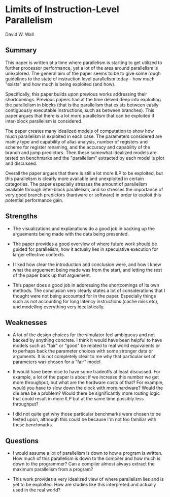 # Limits of Instruction-Level Parallelism
David W. Wall

## Summary

This paper is written at a time where parallelism is starting to get utilized to further processor performance, yet a lot of the area around parallelism is unexplored. The general aim of the paper seems to be to give some rough guidelines to the state of instruction level parallelism today - how much "exists" and how much is being exploited (and how).

Specifically, this paper builds upon previous works addressing their shortcomings. Previous papers had at the time delved deep into exploiting the parallelism in blocks (that is the parallelism that exists between easily contiguously executable instructions, such as between branches). This paper argues that there is a lot more parallelism that can be exploited if inter-block parallelism is considered.

The paper creates many idealized models of computation to show how much parallelism is exploited in each case. The parameters considered are mainly type and capability of alias analysis, number of registers and scheme for register renaming, and the accuracy and capability of the branch and jump predictors. Then these somewhat idealized models are tested on benchmarks and the "parallelism" extracted by each model is plot and discussed.

Overall the paper argues that there is still a lot more ILP to be exploited, but this parallelism is clearly more available and unexploited in certain categories. The paper especially stresses the amount of parallelism available through inter-block parallelism, and so stresses the importance of very good branch predictors (hardware or software) in order to exploit this potential performance gain.

## Strengths

- The visualizations and explanations do a good job in backing up the arguements being made with the data being presented.

- The paper provides a good overview of where future work should be guided for parallelism, how it actually lies in speculative execution for larger effective contexts.

- I liked how clear the introduction and conclusion were, and how I knew what the arguement being made was from the start, and letting the rest of the paper back up that arguement.

- This paper does a good job in addressing the shortcomings of its own methods. The conclusion very clearly states a lot of considerations that I thought were not being accounted for in the paper. Especially things such as not accounting for long latency instructions (cache miss etc), and modelling everything very idealistically.

## Weaknesses

- A lot of the design choices for the simulator feel ambiguous and not backed by anything concrete. I think it would have been helpful to have models such as "fair" or "good" be related to real world equivalents or to perhaps back the parameter choices with some stronger data or arguments. It is not completely clear to me why that particular set of parameters was chosen for a "fair" model.

- It would have been nice to have some tradeoffs at least discussed. For example, a lot of the paper is about if we increase this number we get more throughput, but what are the hardware costs of that? For example, would you have to slow down the clock with more hardware? Would the die area be a problem? Would there be significantly more routing logic that could result in more ILP but at the same time possibly less throughput?

- I did not quite get why those particular benchmarks were chosen to be tested upon, although this could be because I'm not too familiar with these benchmarks.

## Questions

- I would assume a lot of parallelism is down to how a program is written. How much of this parallelism is down to the compiler and how much is down to the programmer? Can a compiler almost always extract the maximum parallelism from a program?

- This work provides a very idealized view of where parallelism lies and is yet to be exploited. How are studies like this interpreted and actually used in the real world? 

